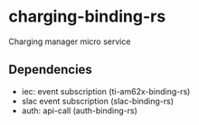 # charging-binding-rs
Charging manager micro service

## Dependencies

* iec: event subscription (ti-am62x-binding-rs)
* slac event subscription (slac-binding-rs)
* auth: api-call (auth-binding-rs)

